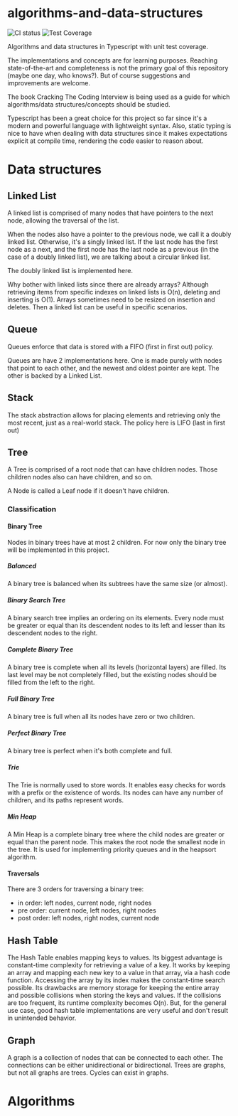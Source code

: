 # algorithms-and-data-structures

![CI status](https://github.com/fredzica/algorithms-and-data-structures/actions/workflows/node.js.yml/badge.svg)
![Test Coverage](https://api.codeclimate.com/v1/badges/c9a7e116c41f7ea2ade9/test_coverage)

Algorithms and data structures in Typescript with unit test coverage.

The implementations and concepts are for learning purposes. Reaching state-of-the-art and completeness is not the primary goal of this repository (maybe one day, who knows?). But of course suggestions and improvements are welcome.

The book Cracking The Coding Interview is being used as a guide for which algorithms/data structures/concepts should be studied.

Typescript has been a great choice for this project so far since it's a modern and powerful language with lightweight syntax. Also, static typing is nice to have when dealing with data structures since it makes expectations explicit at compile time, rendering the code easier to reason about.

# Data structures

## Linked List

A linked list is comprised of many nodes that have pointers to the next node, allowing the traversal of the list.

When the nodes also have a pointer to the previous node, we call it a doubly linked list. Otherwise, it's a singly linked list. If the last node has the first node as a next, and the first node has the last node as a previous (in the case of a doubly linked list), we are talking about a circular linked list.

The doubly linked list is implemented here.

Why bother with linked lists since there are already arrays? Although retrieving items from specific indexes on linked lists is O(n), deleting and inserting is O(1). Arrays sometimes need to be resized on insertion and deletes. Then a linked list can be useful in specific scenarios.

## Queue

Queues enforce that data is stored with a FIFO (first in first out) policy.

Queues are have 2 implementations here. One is made purely with nodes that point to each other, and the newest and oldest pointer are kept. The other is backed by a Linked List.

## Stack

The stack abstraction allows for placing elements and retrieving only the most recent, just as a real-world stack. The policy here is LIFO (last in first out)

## Tree

A Tree is comprised of a root node that can have children nodes. Those children nodes also can have children, and so on.

A Node is called a Leaf node if it doesn't have children.

### Classification

#### Binary Tree

Nodes in binary trees have at most 2 children. For now only the binary tree will be implemented in this project.

##### Balanced

A binary tree is balanced when its subtrees have the same size (or almost).

##### Binary Search Tree

A binary search tree implies an ordering on its elements. Every node must be greater or equal than its descendent nodes to its left and lesser than its descendent nodes to the right.

##### Complete Binary Tree

A binary tree is complete when all its levels (horizontal layers) are filled. Its last level may be not completely filled, but the existing nodes should be filled from the left to the right.

##### Full Binary Tree

A binary tree is full when all its nodes have zero or two children.

##### Perfect Binary Tree

A binary tree is perfect when it's both complete and full.

##### Trie

The Trie is normally used to store words. It enables easy checks for words with a prefix or the existence of words.
Its nodes can have any number of children, and its paths represent words.

##### Min Heap

A Min Heap is a complete binary tree where the child nodes are greater or equal than the parent node. This makes the root node the smallest node in the tree. It is used for implementing priority queues and in the heapsort algorithm.

#### Traversals

There are 3 orders for traversing a binary tree:

- in order: left nodes, current node, right nodes
- pre order: current node, left nodes, right nodes
- post order: left nodes, right nodes, current node

## Hash Table

The Hash Table enables mapping keys to values. Its biggest advantage is constant-time complexity for retrieving a value of a key. It works by keeping an array and mapping each new key to a value in that array, via a hash code function. Accessing the array by its index makes the constant-time search possible.
Its drawbacks are memory storage for keeping the entire array and possible collisions when storing the keys and values. If the collisions are too frequent, its runtime complexity becomes O(n). But, for the general use case, good hash table implementations are very useful and don't result in unintended behavior.

## Graph

A graph is a collection of nodes that can be connected to each other. The connections can be either unidirectional or bidirectional.
Trees are graphs, but not all graphs are trees. Cycles can exist in graphs.

# Algorithms
